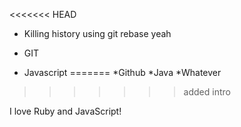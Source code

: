 <<<<<<< HEAD
* Killing history using git rebase yeah


* GIT
* Javascript
=======
*Github
*Java
*Whatever
>>>>>>> added intro

I love Ruby and JavaScript!